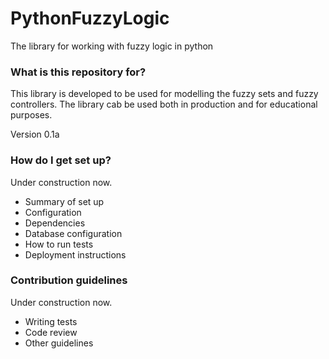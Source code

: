 # PythonFuzzyLogic
The library for working with fuzzy logic in python

### What is this repository for? ###

This library is developed to be used for modelling the fuzzy sets and fuzzy controllers. The library cab be used both
in production and for educational purposes.

Version 0.1a

### How do I get set up? ###

Under construction now.
* Summary of set up
* Configuration
* Dependencies
* Database configuration
* How to run tests
* Deployment instructions

### Contribution guidelines ###

Under construction now.
* Writing tests
* Code review
* Other guidelines
